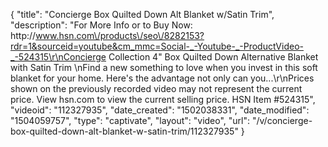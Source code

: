 {
    "title": "Concierge Box Quilted Down Alt Blanket w\/Satin Trim",
    "description": "For More Info or to Buy Now: http:\/\/www.hsn.com\/products\/seo\/8282153?rdr=1&sourceid=youtube&cm_mmc=Social-_-Youtube-_-ProductVideo-_-524315\r\nConcierge Collection 4\" Box Quilted Down Alternative Blanket with Satin Trim \nFind a new something to love when you invest in this soft blanket for your home. Here's the advantage not only can you...\r\nPrices shown on the previously recorded video may not represent the current price.  View hsn.com to view the current selling price. HSN Item #524315",
    "videoid": "112327935",
    "date_created": "1502038331",
    "date_modified": "1504059757",
    "type": "captivate",
    "layout": "video",
    "url": "\/v\/concierge-box-quilted-down-alt-blanket-w-satin-trim\/112327935"
}